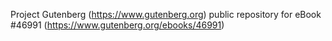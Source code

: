 Project Gutenberg (https://www.gutenberg.org) public repository for eBook #46991 (https://www.gutenberg.org/ebooks/46991)
